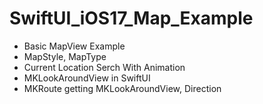# SwiftUI_iOS17_Map_Example

- Basic MapView Example
- MapStyle, MapType
- Current Location Serch With Animation
- MKLookAroundView in SwiftUI
- MKRoute getting MKLookAroundView, Direction
